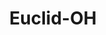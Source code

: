 ---
title: Euclid-OH
slug: euclid-oh
f_state:
- cms/state/ohio.md
f_locations:
- cms/payday-loan/advance-america-2094.md
- cms/payday-loan/advance-america-2095.md
- cms/payday-loan/advance-america-2103.md
- cms/payday-loan/advance-pay-3370.md
- cms/payday-loan/advance-pay-usa-3379.md
- cms/payday-loan/cash-post-8353.md
- cms/payday-loan/cash-stop-8425.md
- cms/payday-loan/check-into-cash-of-ohio-13517.md
- cms/payday-loan/checksmart-14787.md
- cms/payday-loan/express-cash-advance-16905.md
- cms/payday-loan/financial-exchange-company-18050.md
- cms/payday-loan/godbole-hrishikesh-19039.md
- cms/payday-loan/indian-hills-sunoco-check-cashing-19559.md
- cms/payday-loan/money-mart-21465.md
- cms/payday-loan/national-cash-advance-22594.md
- cms/payday-loan/national-cash-advance-22651.md
- cms/payday-loan/rent-a-center-25891.md
- cms/payday-loan/rpck-services-26114.md
updated-on: '2024-05-30T13:41:28.615Z'
created-on: '2024-05-30T13:41:28.615Z'
published-on: '2024-05-30T13:54:32.469Z'
f_city: Euclid
layout: '[city].html'
tags: city
---
